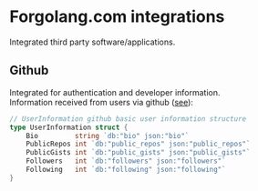 # Forgolang.com integrations
Integrated third party software/applications.

## Github
Integrated for authentication and developer information.\
Information received from users via github ([see](https://github.com/akdilsiz/forgolang_forum/blob/master/thirdparty/github/github.go)):
```go
// UserInformation github basic user information structure
type UserInformation struct {
	Bio         string `db:"bio" json:"bio"`
	PublicRepos int `db:"public_repos" json:"public_repos"`
	PublicGists int `db:"public_gists" json:"public_gists"`
	Followers   int `db:"followers" json:"followers"`
	Following   int `db:"following" json:"following"`
}
```